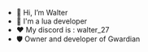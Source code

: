 - 👋 Hi, I’m Walter
- 👀 I'm a lua developer
- ❤️ My discord is : walter_27
- 🛡️ Owner and developer of Gwardian
